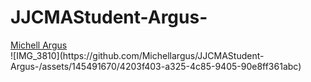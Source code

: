 # JJCMAStudent-Argus-
<div class="badge-base LI-profile-badge" data-locale="en_US" data-size="medium" data-theme="light" data-type="VERTICAL" data-vanity="michell-argus" data-version="v1"><a class="badge-base__link LI-simple-link" href="https://www.linkedin.com/in/michell-argus?trk=profile-badge">Michell Argus</a></div>
![IMG_3810](https://github.com/Michellargus/JJCMAStudent-Argus-/assets/145491670/4203f403-a325-4c85-9405-90e8ff361abc)


